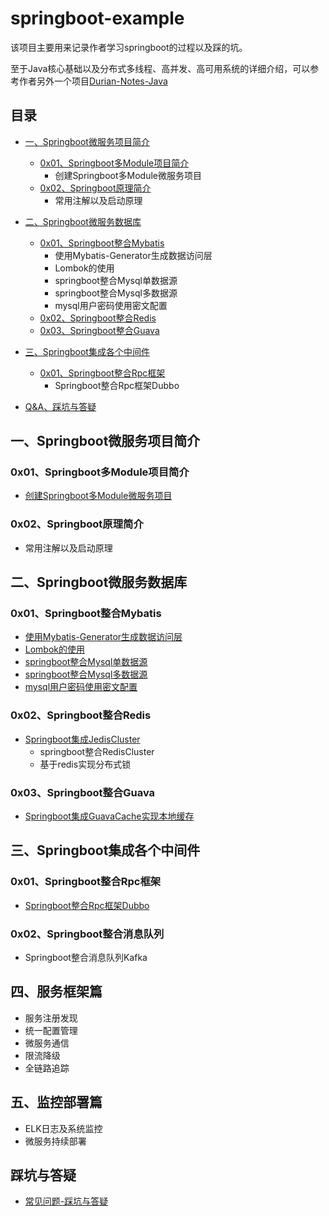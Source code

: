 # springboot-example
   该项目主要用来记录作者学习springboot的过程以及踩的坑。
   
   至于Java核心基础以及分布式多线程、高并发、高可用系统的详细介绍，可以参考作者另外一个项目[Durian-Notes-Java](https://github.com/DurianCoder/Durian-Notes-Java)
    
<!-- GFM-TOC -->
## 目录
* [一、Springboot微服务项目简介](#一Springboot微服务项目简介)
    * [0x01、Springboot多Module项目简介](#0x01Springboot多Module项目简介)
        * 创建Springboot多Module微服务项目
    * [0x02、Springboot原理简介](#0x02Springboot原理简介)
        * 常用注解以及启动原理

* [二、Springboot微服务数据库](#二Springboot微服务数据库)
    * [0x01、Springboot整合Mybatis](#0x01Springboot整合Mybatis)
        * 使用Mybatis-Generator生成数据访问层
        * Lombok的使用
        * springboot整合Mysql单数据源
        * springboot整合Mysql多数据源
        * mysql用户密码使用密文配置
    * [0x02、Springboot整合Redis](#0x02Springboot整合Redis)
    * [0x03、Springboot整合Guava](#0x03Springboot整合Guava)

* [三、Springboot集成各个中间件](#三Springboot集成各个中间件)
    * [0x01、Springboot整合Rpc框架](#0x01Springboot整合Rpc框架)
        - Springboot整合Rpc框架Dubbo

* [Q&A、踩坑与答疑](#踩坑与答疑)

<!-- GFM-TOC -->


## 一、Springboot微服务项目简介
### 0x01、Springboot多Module项目简介
- [创建Springboot多Module微服务项目](https://github.com/DurianCoder/springboot-example/blob/master/notes/Springboot创建多Module微服务项目.md)

### 0x02、Springboot原理简介
- 常用注解以及启动原理

## 二、Springboot微服务数据库
### 0x01、Springboot整合Mybatis
- [使用Mybatis-Generator生成数据访问层](https://github.com/DurianCoder/springboot-example/blob/master/notes/Mybatis-Generator生成数据访问层.md)
- [Lombok的使用](https://github.com/DurianCoder/springboot-example/blob/master/notes/Lombok的使用.md)
- [springboot整合Mysql单数据源](https://github.com/DurianCoder/springboot-example/blob/master/notes/springboot整合Mysql单数据源.md)
- [springboot整合Mysql多数据源](https://github.com/DurianCoder/springboot-example/blob/master/notes/springboot整合Mysql多数据源.md)
- [mysql用户密码使用密文配置](https://github.com/DurianCoder/springboot-example/blob/master/notes/mysql用户密码使用密文配置.md)

### 0x02、Springboot整合Redis
- [Springboot集成JedisCluster](https://github.com/DurianCoder/springboot-example/blob/master/notes/Springboot集成JedisCluster.md)
    - springboot整合RedisCluster
    - 基于redis实现分布式锁
### 0x03、Springboot整合Guava
- [Springboot集成GuavaCache实现本地缓存](https://github.com/DurianCoder/springboot-example/blob/master/notes/Springboot集成GuavaCache实现本地缓存.md)


## 三、Springboot集成各个中间件
### 0x01、Springboot整合Rpc框架
- [Springboot整合Rpc框架Dubbo](https://github.com/DurianCoder/springboot-example/blob/master/notes/Springboot整合Rpc框架Dubbo.md)

### 0x02、Springboot整合消息队列
- Springboot整合消息队列Kafka

## 四、服务框架篇
- 服务注册发现
- 统一配置管理
- 微服务通信
- 限流降级
- 全链路追踪

## 五、监控部署篇
- ELK日志及系统监控
- 微服务持续部署


## 踩坑与答疑
- [常见问题-踩坑与答疑](https://github.com/DurianCoder/springboot-example/blob/master/notes/踩坑与答疑.md)
